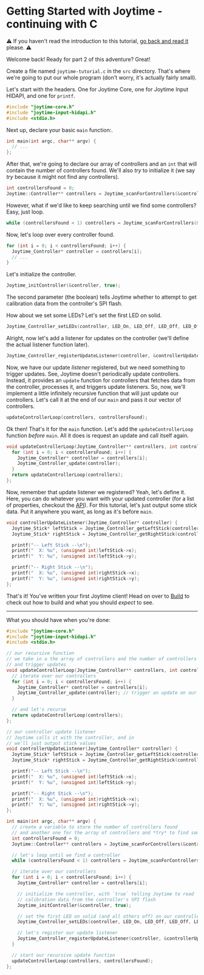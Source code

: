 # Getting Started with Joytime - continuing with C

:warning: If you haven't read the introduction to this tutorial, [go back and read it](README.md)
please. :warning:

Welcome back! Ready for part 2 of this adventure? Great!

Create a file named `joytime-tutorial.c` in the `src` directory. That's where
we're going to put our whole program (don't worry, it's actually fairly small).

Let's start with the headers. One for Joytime Core, one for Joytime Input HIDAPI,
and one for `printf`.

```c
#include "joytime-core.h"
#include "joytime-input-hidapi.h"
#include <stdio.h>
```

Next up, declare your basic `main` function:.

```c
int main(int argc, char** argv) {
  // ...
};
```

After that, we're going to declare our array of controllers and an `int` that will
contain the number of controllers found. We'll also *try* to initialize
it (we say *try* because it might not find any controllers).

```c
int controllersFound = 0;
Joytime::Controller** controllers = Joytime_scanForControllers(&controllersFound);
```

However, what if we'd like to keep searching until we find some controllers?
Easy, just loop.

```c
while (controllersFound < 1) controllers = Joytime_scanForControllers(&controllersFound);
```

Now, let's loop over every controller found.

```c
for (int i = 0; i < controllersFound; i++) {
  Joytime_Controller* controller = controllers[i];
  // ...
}
```

Let's initialize the controller.

```c
Joytime_initController(&controller, true);
```

The second parameter (the boolean) tells Joytime whether to attempt to get calibration
data from the controller's SPI flash.

How about we set some LEDs? Let's set the first LED on solid.

```c
Joytime_Controller_setLEDs(controller, LED_On, LED_Off, LED_Off, LED_Off);
```

Alright, now let's add a listener for updates on the controller (we'll define the
actual listener function later).

```c
Joytime_Controller_registerUpdateListener(controller, &controllerUpdateListener);
```

Now, we have our update *listener* registered, but we need something to trigger updates.
See, Joytime doesn't periodically update controllers. Instead, it provides an
`update` function for controllers that fetches data from the controller,
processes it, and triggers update listeners. So, now, we'll implement a little
infinitely recursive function that will just update our controllers. Let's call
it at the end of our `main` and pass it our vector of controllers.

```c
updateControllerLoop(controllers, controllersFound);
```

Ok then! That's it for the `main` function. Let's add the `updateControllerLoop`
function *before* `main`. All it does is request an update and call itself again.

```c
void updateControllerLoop(Joytime_Controller** controllers, int controllersFound) {
  for (int i = 0; i < controllersFound; i++) {
    Joytime_Controller* controller = controllers[i];
    Joytime_Controller_update(controller);
  }
  return updateControllerLoop(controllers);
};
```

Now, remember that update listener we registered? Yeah, let's define it. Here,
you can do whatever you want with your updated controller (for a list of
properties, checkout the [API](../api/c.md)). For this tutorial, let's
just output some stick data. Put it anywhere you want, as long as it's before
`main`.

```c
void controllerUpdateListener(Joytime_Controller* controller) {
  Joytime_Stick* leftStick = Joytime_Controller_getLeftStick(controller);
  Joytime_Stick* rightStick = Joytime_Controller_getRightStick(controller);

  printf("-- Left Stick --\n");
  printf("  X: %u", (unsigned int)leftStick->x);
  printf("  Y: %u", (unsigned int)leftStick->y);

  printf("-- Right Stick --\n");
  printf("  X: %u", (unsigned int)rightStick->x);
  printf("  Y: %u", (unsigned int)rightStick->y);
};
```

That's it! You've written your first Joytime client! Head on over to [Build](build.md)
to check out how to build and what you should *expect* to see.

***

What you should have when you're done:

```c
#include "joytime-core.h"
#include "joytime-input-hidapi.h"
#include <stdio.h>

// our recursive function
// we take in a the array of controllers and the number of controllers
// and trigger updates
void updateControllerLoop(Joytime_Controller** controllers, int controllersFound) {
  // iterate over our controllers
  for (int i = 0; i < controllersFound; i++) {
    Joytime_Controller* controller = controllers[i];
    Joytime_Controller_update(controller); // trigger an update on our controller
  }

  // and let's recurse
  return updateControllerLoop(controllers);
};

// our controller update listener
// Joytime calls it with the controller, and in
// we'll just output stick values
void controllerUpdateListener(Joytime_Controller* controller) {
  Joytime_Stick* leftStick = Joytime_Controller_getLeftStick(controller);
  Joytime_Stick* rightStick = Joytime_Controller_getRightStick(controller);

  printf("-- Left Stick --\n");
  printf("  X: %u", (unsigned int)leftStick->x);
  printf("  Y: %u", (unsigned int)leftStick->y);

  printf("-- Right Stick --\n");
  printf("  X: %u", (unsigned int)rightStick->x);
  printf("  Y: %u", (unsigned int)rightStick->y);
};

int main(int argc, char** argv) {
  // create a variable to store the number of controllers found
  // and another one for the array of controllers and *try* to find some  controllers
  int controllersFound = 0;
  Joytime::Controller** controllers = Joytime_scanForControllers(&controllersFound);

  // let's loop until we find a controller
  while (controllersFound < 1) controllers = Joytime_scanForControllers(&controllersFound);

  // iterate over our controllers
  for (int i = 0; i < controllersFound; i++) {
    Joytime_Controller* controller = controllers[i];

    // initialize the controller, with `true` telling Joytime to read
    // calibration data from the controller's SPI flash
    Joytime_initController(&controller, true);

    // set the first LED on solid (and all others off) on our controller
    Joytime_Controller_setLEDs(controller, LED_On, LED_Off, LED_Off, LED_Off);

    // let's register our update listener
    Joytime_Controller_registerUpdateListener(controller, &controllerUpdateListener);
  }

  // start our recursive update function
  updateControllerLoop(controllers, controllersFound);
};
```
